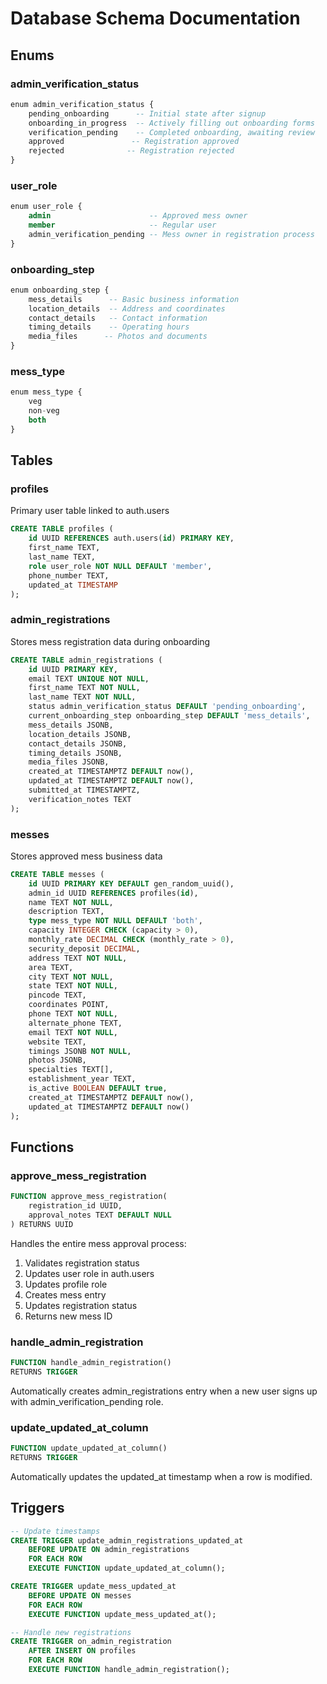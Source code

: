 # Database Schema Documentation

## Enums

### admin_verification_status
```sql
enum admin_verification_status {
    pending_onboarding      -- Initial state after signup
    onboarding_in_progress  -- Actively filling out onboarding forms
    verification_pending    -- Completed onboarding, awaiting review
    approved               -- Registration approved
    rejected              -- Registration rejected
}
```

### user_role
```sql
enum user_role {
    admin                      -- Approved mess owner
    member                     -- Regular user
    admin_verification_pending -- Mess owner in registration process
}
```

### onboarding_step
```sql
enum onboarding_step {
    mess_details      -- Basic business information
    location_details  -- Address and coordinates
    contact_details   -- Contact information
    timing_details    -- Operating hours
    media_files      -- Photos and documents
}
```

### mess_type
```sql
enum mess_type {
    veg
    non-veg
    both
}
```

## Tables

### profiles
Primary user table linked to auth.users
```sql
CREATE TABLE profiles (
    id UUID REFERENCES auth.users(id) PRIMARY KEY,
    first_name TEXT,
    last_name TEXT,
    role user_role NOT NULL DEFAULT 'member',
    phone_number TEXT,
    updated_at TIMESTAMP
);
```

### admin_registrations
Stores mess registration data during onboarding
```sql
CREATE TABLE admin_registrations (
    id UUID PRIMARY KEY,
    email TEXT UNIQUE NOT NULL,
    first_name TEXT NOT NULL,
    last_name TEXT NOT NULL,
    status admin_verification_status DEFAULT 'pending_onboarding',
    current_onboarding_step onboarding_step DEFAULT 'mess_details',
    mess_details JSONB,
    location_details JSONB,
    contact_details JSONB,
    timing_details JSONB,
    media_files JSONB,
    created_at TIMESTAMPTZ DEFAULT now(),
    updated_at TIMESTAMPTZ DEFAULT now(),
    submitted_at TIMESTAMPTZ,
    verification_notes TEXT
);
```

### messes
Stores approved mess business data
```sql
CREATE TABLE messes (
    id UUID PRIMARY KEY DEFAULT gen_random_uuid(),
    admin_id UUID REFERENCES profiles(id),
    name TEXT NOT NULL,
    description TEXT,
    type mess_type NOT NULL DEFAULT 'both',
    capacity INTEGER CHECK (capacity > 0),
    monthly_rate DECIMAL CHECK (monthly_rate > 0),
    security_deposit DECIMAL,
    address TEXT NOT NULL,
    area TEXT,
    city TEXT NOT NULL,
    state TEXT NOT NULL,
    pincode TEXT,
    coordinates POINT,
    phone TEXT NOT NULL,
    alternate_phone TEXT,
    email TEXT NOT NULL,
    website TEXT,
    timings JSONB NOT NULL,
    photos JSONB,
    specialties TEXT[],
    establishment_year TEXT,
    is_active BOOLEAN DEFAULT true,
    created_at TIMESTAMPTZ DEFAULT now(),
    updated_at TIMESTAMPTZ DEFAULT now()
);
```

## Functions

### approve_mess_registration
```sql
FUNCTION approve_mess_registration(
    registration_id UUID,
    approval_notes TEXT DEFAULT NULL
) RETURNS UUID
```
Handles the entire mess approval process:
1. Validates registration status
2. Updates user role in auth.users
3. Updates profile role
4. Creates mess entry
5. Updates registration status
6. Returns new mess ID

### handle_admin_registration
```sql
FUNCTION handle_admin_registration()
RETURNS TRIGGER
```
Automatically creates admin_registrations entry when a new user signs up with admin_verification_pending role.

### update_updated_at_column
```sql
FUNCTION update_updated_at_column()
RETURNS TRIGGER
```
Automatically updates the updated_at timestamp when a row is modified.

## Triggers

```sql
-- Update timestamps
CREATE TRIGGER update_admin_registrations_updated_at
    BEFORE UPDATE ON admin_registrations
    FOR EACH ROW
    EXECUTE FUNCTION update_updated_at_column();

CREATE TRIGGER update_mess_updated_at
    BEFORE UPDATE ON messes
    FOR EACH ROW
    EXECUTE FUNCTION update_mess_updated_at();

-- Handle new registrations
CREATE TRIGGER on_admin_registration
    AFTER INSERT ON profiles
    FOR EACH ROW
    EXECUTE FUNCTION handle_admin_registration();
```